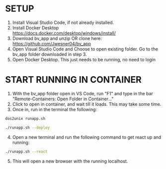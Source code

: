 # SETUP
1. Install Visual Studio Code, if not already installed.
2. Install Docker Desktop https://docs.docker.com/desktop/windows/install/
3. Download bv_app and unzip OR clone here: https://github.com/Jwesner04/bv_app
4. Open Visual Studio Code and Choose to open existing folder. Go to the bv_app folder downloaded in step 3.
5. Open Docker Desktop. This just needs to be running, no need to login

# START RUNNING IN CONTAINER
1. With the bv_app folder open in VS Code, run "F1" and type in the bar "Remote-Containers: Open Folder in Container..."
2. Click to open in container, and wait till it loads. This may take some time.
3. Once in, run in the terminal the following: 

```bash
dos2unix runapp.sh
```
```bash
./runapp.sh --deploy
```

4. Open a new terminal and run the following command to get react up and running:
```bash
./runapp.sh --react
```

5. This will open a new browser with the running localhost.
